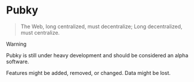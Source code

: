 # Pubky

> The Web, long centralized, must decentralize; Long decentralized, must centralize.

> [!WARNING]  
> Pubky is still under heavy development and should be considered an alpha software.
> 
> Features might be added, removed, or changed. Data might be lost.
